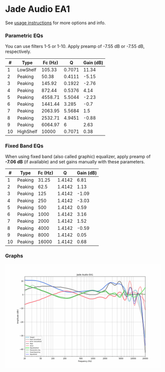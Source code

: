 # Jade Audio EA1
See [usage instructions](https://github.com/jaakkopasanen/AutoEq#usage) for more options and info.

### Parametric EQs
You can use filters 1-5 or 1-10. Apply preamp of -7.55 dB or -7.55 dB, respectively.

|   # | Type      |   Fc (Hz) |      Q |   Gain (dB) |
|-----|-----------|-----------|--------|-------------|
|   1 | LowShelf  |    105.33 | 0.7071 |       11.34 |
|   2 | Peaking   |     50.38 | 0.4111 |       -5.15 |
|   3 | Peaking   |    145.92 | 0.1922 |       -2.76 |
|   4 | Peaking   |    872.44 | 0.5376 |        4.14 |
|   5 | Peaking   |   4558.71 | 5.5044 |       -2.23 |
|   6 | Peaking   |   1441.44 | 3.285  |       -0.7  |
|   7 | Peaking   |   2063.95 | 5.5684 |        1.5  |
|   8 | Peaking   |   2532.71 | 4.9451 |       -0.88 |
|   9 | Peaking   |   6064.97 | 6      |        2.63 |
|  10 | HighShelf |  10000    | 0.7071 |        0.38 |

### Fixed Band EQs
When using fixed band (also called graphic) equalizer, apply preamp of **-7.06 dB** (if available) and set gains manually with these parameters.

|   # | Type    |   Fc (Hz) |      Q |   Gain (dB) |
|-----|---------|-----------|--------|-------------|
|   1 | Peaking |     31.25 | 1.4142 |        6.81 |
|   2 | Peaking |     62.5  | 1.4142 |        1.13 |
|   3 | Peaking |    125    | 1.4142 |       -1.09 |
|   4 | Peaking |    250    | 1.4142 |       -3.03 |
|   5 | Peaking |    500    | 1.4142 |        0.59 |
|   6 | Peaking |   1000    | 1.4142 |        3.16 |
|   7 | Peaking |   2000    | 1.4142 |        1.52 |
|   8 | Peaking |   4000    | 1.4142 |       -0.59 |
|   9 | Peaking |   8000    | 1.4142 |        0.05 |
|  10 | Peaking |  16000    | 1.4142 |        0.68 |

### Graphs
![](./Jade%20Audio%20EA1.png)
